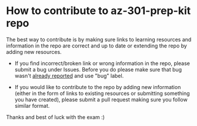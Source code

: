 # How to contribute to az-301-prep-kit repo

The best way to contribute is by making sure links to learning resources and information in the repo are correct and up to date or extending the repo by adding new resources.

- If you find incorrect/broken link or wrong information in the repo, please submit a bug under Issues. Before you do please make sure
that bug wasn't [already reported](https://github.com/Piotr1215/az-301-prep-kit/issues) and use "bug" label.

- If you would like to contribute to the repo by adding new information (either in the form of links to existing resources or submitting something you have created),
please submit a pull request making sure you follow similar format.

Thanks and best of luck with the exam :)

